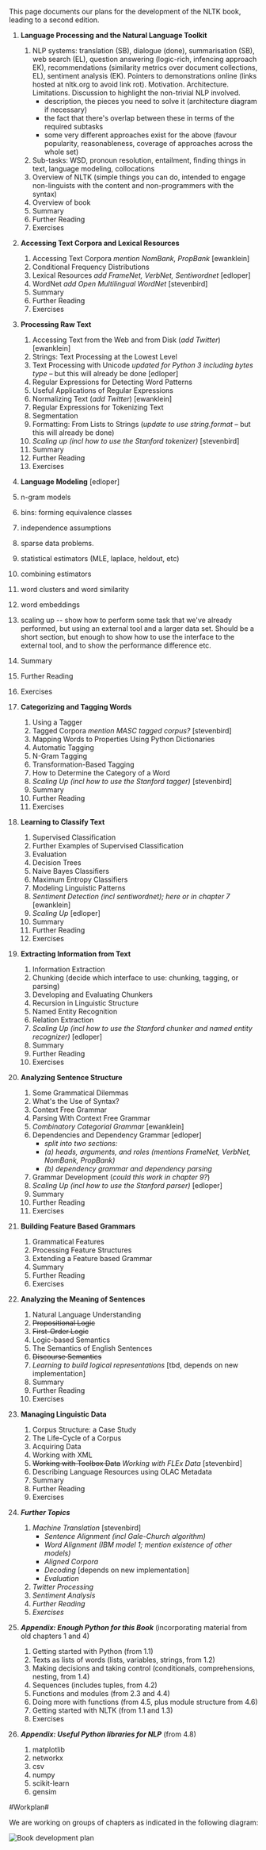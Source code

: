 This page documents our plans for the development of the NLTK book, leading to a second edition.

1. **Language Processing and the Natural Language Toolkit**
    1. NLP systems: translation (SB), dialogue (done), summarisation (SB), web search (EL), question answering (logic-rich, infencing approach EK), recommendations (similarity metrics over document collections, EL), sentiment analysis (EK). Pointers to demonstrations online (links hosted at nltk.org to avoid link rot). Motivation. Architecture. Limitations. Discussion to highlight the non-trivial NLP involved.
        * description, the pieces you need to solve it (architecture diagram if necessary)
        * the fact that there's overlap between these in terms of the required subtasks
        * some very different approaches exist for the above (favour popularity, reasonableness, coverage of approaches across the whole set)
    2. Sub-tasks: WSD, pronoun resolution, entailment, finding things in text, language modeling, collocations
    3. Overview of NLTK (simple things you can do, intended to engage non-linguists with the content and non-programmers with the syntax)
    4. Overview of book
    5. Summary
    6. Further Reading
    7. Exercises

2. **Accessing Text Corpora and Lexical Resources**
    1. Accessing Text Corpora _mention NomBank, PropBank_ [ewanklein]
    2. Conditional Frequency Distributions
    3. Lexical Resources _add FrameNet, VerbNet, Sentiwordnet_ [edloper]
    4. WordNet _add Open Multilingual WordNet_ [stevenbird]
    5. Summary
    6. Further Reading
    7. Exercises
3. **Processing Raw Text**
    1. Accessing Text from the Web and from Disk (_add Twitter_) [ewanklein]
    2. Strings: Text Processing at the Lowest Level
    3. Text Processing with Unicode _updated for Python 3 including bytes type_ – but this will already be done [edloper]
    4. Regular Expressions for Detecting Word Patterns
    5. Useful Applications of Regular Expressions
    6. Normalizing Text (_add Twitter_) [ewanklein]
    7. Regular Expressions for Tokenizing Text
    8. Segmentation
    9. Formatting: From Lists to Strings (_update to use string.format_ – but this will already be done)
    10. _Scaling up (incl how to use the Stanford tokenizer)_ [stevenbird]
    11. Summary
    12. Further Reading
    13. Exercises

4. **Language Modeling** [edloper]
  1. n-gram models
  2. bins: forming equivalence classes
  3. independence assumptions
  4. sparse data problems.
  5. statistical estimators (MLE, laplace, heldout, etc)
  6. combining estimators
  7. word clusters and word similarity
  8. word embeddings
  9. scaling up -- show how to perform some task that we've already performed, but using an external tool and a larger data set.  Should be a short section, but enough to show how to use the interface to the external tool, and to show the performance difference etc.
  10. Summary
  11. Further Reading
  12. Exercises

    
5. **Categorizing and Tagging Words**
    1. Using a Tagger
    2. Tagged Corpora _mention MASC tagged corpus?_ [stevenbird]
    3. Mapping Words to Properties Using Python Dictionaries
    4. Automatic Tagging
    5. N-Gram Tagging
    6. Transformation-Based Tagging
    7. How to Determine the Category of a Word
    8. _Scaling Up (incl how to use the Stanford tagger)_ [stevenbird]
    9. Summary
    10. Further Reading
    11. Exercises
6. **Learning to Classify Text**
    1. Supervised Classification
    2. Further Examples of Supervised Classification
    3. Evaluation
    4. Decision Trees
    5. Naive Bayes Classifiers
    6. Maximum Entropy Classifiers
    7. Modeling Linguistic Patterns
    8. _Sentiment Detection (incl sentiwordnet); here or in chapter 7_ [ewanklein]
    9. _Scaling Up_ [edloper]
    10. Summary
    11. Further Reading
    12. Exercises
7. **Extracting Information from Text**
    1. Information Extraction
    2. Chunking (decide which interface to use: chunking, tagging, or parsing)
    3. Developing and Evaluating Chunkers
    4. Recursion in Linguistic Structure
    5. Named Entity Recognition
    6. Relation Extraction
    7. _Scaling Up (incl how to use the Stanford chunker and named entity recognizer)_ [edloper]
    8. Summary
    9. Further Reading
    10. Exercises
8. **Analyzing Sentence Structure**
    1. Some Grammatical Dilemmas
    2. What's the Use of Syntax?
    3. Context Free Grammar
    4. Parsing With Context Free Grammar
    5. _Combinatory Categorial Grammar_ [ewanklein]
    5. Dependencies and Dependency Grammar [edloper]
        * _split into two sections:_
        * _(a) heads, arguments, and roles (mentions FrameNet, VerbNet, NomBank, PropBank)_
        * _(b) dependency grammar and dependency parsing_
    6. Grammar Development (_could this work in chapter 9?_)
    7. _Scaling Up (incl how to use the Stanford parser)_ [edloper]
    8. Summary
    9. Further Reading
    10. Exercises
9. **Building Feature Based Grammars**
    1. Grammatical Features
    2. Processing Feature Structures
    3. Extending a Feature based Grammar
    4. Summary
    5. Further Reading
    6. Exercises
10. **Analyzing the Meaning of Sentences**
    1. Natural Language Understanding
    2. ~~Propositional Logic~~
    3. ~~First-Order Logic~~
    2. Logic-based Semantics
    4. The Semantics of English Sentences
    5. ~~Discourse Semantics~~
    6. _Learning to build logical representations_ [tbd, depends on new implementation]
    6. Summary
    7. Further Reading
    8. Exercises
11. **Managing Linguistic Data**
    1. Corpus Structure: a Case Study
    2. The Life-Cycle of a Corpus
    3. Acquiring Data
    4. Working with XML
    5. ~~Working with Toolbox Data~~ _Working with FLEx Data_ [stevenbird]
    6. Describing Language Resources using OLAC Metadata
    7. Summary
    8. Further Reading
    9. Exercises
12. _**Further Topics**_
    1. _Machine Translation_ [stevenbird]
       * _Sentence Alignment (incl Gale-Church algorithm)_
       * _Word Alignment (IBM model 1; mention existence of other models)_
       * _Aligned Corpora_
       * _Decoding_ [depends on new implementation]
       * _Evaluation_
    2. _Twitter Processing_
    3. _Sentiment Analysis_
    4. _Further Reading_
    5. _Exercises_

13. _**Appendix: Enough Python for this Book**_ (incorporating material from old chapters 1 and 4)
    1. Getting started with Python (from 1.1)
    1. Texts as lists of words (lists, variables, strings, from 1.2)
    2. Making decisions and taking control (conditionals, comprehensions, nesting, from 1.4)
    3. Sequences (includes tuples, from 4.2)
    4. Functions and modules (from 2.3 and 4.4)
    5. Doing more with functions (from 4.5, plus module structure from 4.6)
    6. Getting started with NLTK (from 1.1 and 1.3)
    7. Exercises

14. _**Appendix: Useful Python libraries for NLP**_ (from 4.8)
    1. matplotlib
    2. networkx
    3. csv
    4. numpy
    5. scikit-learn
    6. gensim


#Workplan#

We are working on groups of chapters as indicated in the following diagram:

![Book development plan](https://github.com/nltk/nltk_book/blob/master/images/2nd_ed_plan.png)
